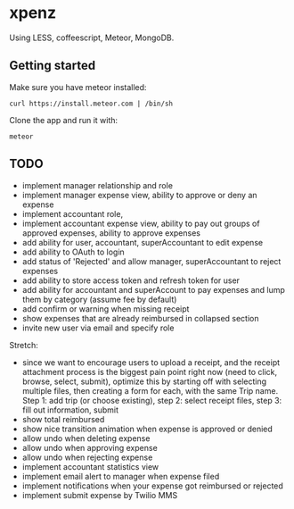 # xpenz

Using LESS, coffeescript, Meteor, MongoDB.

## Getting started

Make sure you have meteor installed:

`curl https://install.meteor.com | /bin/sh`

Clone the app and run it with:

`meteor`

## TODO

- implement manager relationship and role
- implement manager expense view, ability to approve or deny an expense
- implement accountant role, 
- implement accountant expense view, ability to pay out groups of approved expenses, ability to approve expenses
- add ability for user, accountant, superAccountant to edit expense
- add ability to OAuth to login
- add status of 'Rejected' and allow manager, superAccountant to reject expenses
- add ability to store access token and refresh token for user
- add ability for accountant and superAccount to pay expenses and lump them by category (assume fee by default)
- add confirm or warning when missing receipt
- show expenses that are already reimbursed in collapsed section
- invite new user via email and specify role

Stretch:

- since we want to encourage users to upload a receipt, and the receipt attachment process is the biggest pain point right now (need to click, browse, select, submit), optimize this by starting off with selecting multiple files, then creating a form for each, with the same Trip name.  Step 1: add trip (or choose existing), step 2: select receipt files, step 3: fill out information, submit
- show total reimbursed
- show nice transition animation when expense is approved or denied
- allow undo when deleting expense
- allow undo when approving expense
- allow undo when rejecting expense
- implement accountant statistics view
- implement email alert to manager when expense filed
- implement notifications when your expense got reimbursed or rejected
- implement submit expense by Twilio MMS